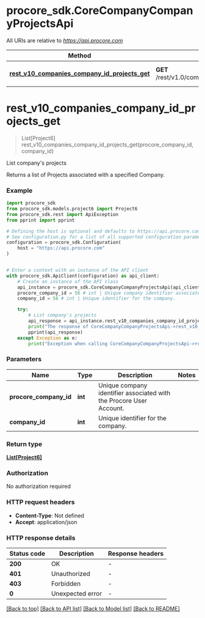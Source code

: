 # procore_sdk.CoreCompanyCompanyProjectsApi

All URIs are relative to *https://api.procore.com*

Method | HTTP request | Description
------------- | ------------- | -------------
[**rest_v10_companies_company_id_projects_get**](CoreCompanyCompanyProjectsApi.md#rest_v10_companies_company_id_projects_get) | **GET** /rest/v1.0/companies/{company_id}/projects | List company&#39;s projects


# **rest_v10_companies_company_id_projects_get**
> List[Project6] rest_v10_companies_company_id_projects_get(procore_company_id, company_id)

List company's projects

Returns a list of Projects associated with a specified Company.

### Example


```python
import procore_sdk
from procore_sdk.models.project6 import Project6
from procore_sdk.rest import ApiException
from pprint import pprint

# Defining the host is optional and defaults to https://api.procore.com
# See configuration.py for a list of all supported configuration parameters.
configuration = procore_sdk.Configuration(
    host = "https://api.procore.com"
)


# Enter a context with an instance of the API client
with procore_sdk.ApiClient(configuration) as api_client:
    # Create an instance of the API class
    api_instance = procore_sdk.CoreCompanyCompanyProjectsApi(api_client)
    procore_company_id = 56 # int | Unique company identifier associated with the Procore User Account.
    company_id = 56 # int | Unique identifier for the company.

    try:
        # List company's projects
        api_response = api_instance.rest_v10_companies_company_id_projects_get(procore_company_id, company_id)
        print("The response of CoreCompanyCompanyProjectsApi->rest_v10_companies_company_id_projects_get:\n")
        pprint(api_response)
    except Exception as e:
        print("Exception when calling CoreCompanyCompanyProjectsApi->rest_v10_companies_company_id_projects_get: %s\n" % e)
```



### Parameters


Name | Type | Description  | Notes
------------- | ------------- | ------------- | -------------
 **procore_company_id** | **int**| Unique company identifier associated with the Procore User Account. | 
 **company_id** | **int**| Unique identifier for the company. | 

### Return type

[**List[Project6]**](Project6.md)

### Authorization

No authorization required

### HTTP request headers

 - **Content-Type**: Not defined
 - **Accept**: application/json

### HTTP response details

| Status code | Description | Response headers |
|-------------|-------------|------------------|
**200** | OK |  -  |
**401** | Unauthorized |  -  |
**403** | Forbidden |  -  |
**0** | Unexpected error |  -  |

[[Back to top]](#) [[Back to API list]](../README.md#documentation-for-api-endpoints) [[Back to Model list]](../README.md#documentation-for-models) [[Back to README]](../README.md)

